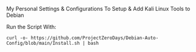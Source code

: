 My Personal Settings & Configurations To Setup & Add Kali Linux Tools to Debian

Run the Script With:

    curl -o- https://github.com/ProjectZeroDays/Debian-Auto-Config/blob/main/Install.sh | bash
